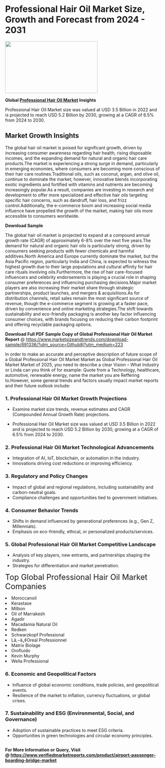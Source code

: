 <H1>Professional Hair Oil Market Size, Growth and Forecast from 2024 - 2031</H1><img class="aligncenter size-medium wp-image-584254" src="https://thirdeyenews.in/wp-content/uploads/2024/09/Global-Market-Research-300x168.jpeg" alt="" width="300" height="168" /><p><strong>Global&nbsp;<a href="https://www.marketsizeandtrends.com/download-sample/691336/?utm_source=Github8j?utm_medium=223">Professional Hair Oil Market</a> Insights</strong></p><p>Professional Hair Oil Market size was valued at USD 3.5 Billion in 2022 and is projected to reach USD 5.2 Billion by 2030, growing at a CAGR of 6.5% from 2024 to 2030.</p><p><h2>Market Growth Insights</h2> <p>The global hair oil market is poised for significant growth, driven by increasing consumer awareness regarding hair health, rising disposable incomes, and the expanding demand for natural and organic hair care products.The market is experiencing a strong surge in demand, particularly in emerging economies, where consumers are becoming more conscious of their hair care routines.Traditional oils, such as coconut, argan, and olive oil, continue to dominate the market; however, innovative blends incorporating exotic ingredients and fortified with vitamins and nutrients are becoming increasingly popular.As a result, companies are investing in research and development to offer more specialized and effective hair oils targeting specific hair concerns, such as dandruff, hair loss, and frizz control.Additionally, the e-commerce boom and increasing social media influence have propelled the growth of the market, making hair oils more accessible to consumers worldwide.</p> <p><strong>Download Sample</strong></p> <p>The global hair oil market is projected to expand at a compound annual growth rate (CAGR) of approximately 6-8% over the next five years.The demand for natural and organic hair oils is particularly strong, driven by consumers seeking products with fewer chemicals and harmful additives.North America and Europe currently dominate the market, but the Asia Pacific region, particularly India and China, is expected to witness the highest growth due to their large populations and cultural affinity for hair care rituals involving oils.Furthermore, the rise of hair care-focused influencers and celebrity endorsements is playing a crucial role in shaping consumer preferences and influencing purchasing decisions.Major market players are also increasing their market share through strategic partnerships, product launches, and mergers & acquisitions.As for distribution channels, retail sales remain the most significant source of revenue, though the e-commerce segment is growing at a faster pace, driven by convenience and online marketing strategies.The shift towards sustainability and eco-friendly packaging is another key factor influencing consumer choices, with brands focusing on reducing their carbon footprint and offering recyclable packaging options.<p><span class=""><strong>Download Full PDF Sample Copy of Global Professional Hair Oil Market Report</strong> @ <a href="https://www.marketsizeandtrends.com/download-sample/691336/?utm_source=Github8j?utm_medium=223" target="_blank">https://www.marketsizeandtrends.com/download-sample/691336/?utm_source=Github8j?utm_medium=223</a></span></p><p>In order to make an accurate and perceptive description of future scope of a Global&nbsp;Professional Hair Oil Market Market as Global&nbsp;Professional Hair Oil Market Market of 2025, you need to describe a clear Vision &ndash; What Industry or Linda can you think of for example: Quote from a Technology, healthcare, automotive, renewable energy, name the market you are Reffering to.However, some general trends and factors usually impact market reports and their future outlook include:</p><h3>1.&nbsp;<strong>Professional Hair Oil Market Growth Projections</strong></h3><ul><li>Examine market size trends, revenue estimates and CAGR (Compounded Annual Growth Rate) projections.</li><li><p>Professional Hair Oil Market size was valued at USD 3.5 Billion in 2022 and is projected to reach USD 5.2 Billion by 2030, growing at a CAGR of 6.5% from 2024 to 2030.</p></li></ul><h3>2.&nbsp;<strong>Professional Hair Oil Market Technological Advancements</strong></h3><ul><li>Integration of AI, IoT, blockchain, or automation in the industry.</li><li>Innovations driving cost reductions or improving efficiency.</li></ul><h3>3.&nbsp;<strong>Regulatory and Policy Changes</strong></h3><ul><li>Impact of global and regional regulations, including sustainability and carbon-neutral goals.</li><li>Compliance challenges and opportunities tied to government initiatives.</li></ul><h3>4.&nbsp;<strong>Consumer Behavior Trends</strong></h3><ul><li>Shifts in demand influenced by generational preferences (e.g., Gen Z, Millennials).</li><li>Emphasis on eco-friendly, ethical, or personalized products/services.</li></ul><h3>5.&nbsp;<strong>Global Professional Hair Oil Market Competitive Landscape</strong></h3><ul><li>Analysis of key players, new entrants, and partnerships shaping the industry.</li><li>Strategies for differentiation and market penetration.</li></ul><p data-pm-slice="1 1 []"><span style="color: inherit; font-family: inherit; font-size: 25px;">Top Global Professional Hair Oil Market Companies</span></p><div class="" data-test-id=""><p><li>Moroccanoil</li><li> Kerastase</li><li> Milbon</li><li> Oil of Marrakesh</li><li> Agadir</li><li> Macadamia Natural Oil</li><li> Redken</li><li> Schwarzkopf Professional</li><li> Lâ‚¬â„¢Oreal Professionnel</li><li> Matrix Biolage</li><li> Orofluido</li><li> Kevin Murphy</li><li> Wella Professional</li></p></div><h3>6.&nbsp;<strong>Economic and Geopolitical Factors</strong></h3><ul><li>Influence of global economic conditions, trade policies, and geopolitical events.</li><li>Resilience of the market to inflation, currency fluctuations, or global crises.</li></ul><h3>7.&nbsp;<strong>Sustainability and ESG (Environmental, Social, and Governance)</strong></h3><ul><li>Adoption of sustainable practices to meet ESG criteria.</li><li>Opportunities in green technologies and circular economy principles.</li></ul><h2><strong style="font-size: 14px;">For More Information or Query, Visit @&nbsp;</strong><a style="background-color: #ffffff; font-size: 14px;" href="https://www.marketsizeandtrends.com/report/professional-hair-oil-market/" target="_blank">https://www.verifiedmarketreports.com/product/airport-passenger-boarding-bridge-market</a></h2>